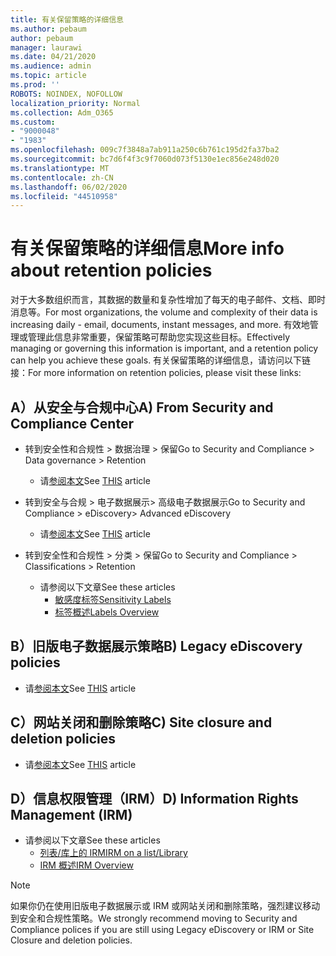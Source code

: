 ```yaml
---
title: 有关保留策略的详细信息
ms.author: pebaum
author: pebaum
manager: laurawi
ms.date: 04/21/2020
ms.audience: admin
ms.topic: article
ms.prod: ''
ROBOTS: NOINDEX, NOFOLLOW
localization_priority: Normal
ms.collection: Adm_O365
ms.custom:
- "9000048"
- "1983"
ms.openlocfilehash: 009c7f3848a7ab911a250c6b761c195d2fa37ba2
ms.sourcegitcommit: bc7d6f4f3c9f7060d073f5130e1ec856e248d020
ms.translationtype: MT
ms.contentlocale: zh-CN
ms.lasthandoff: 06/02/2020
ms.locfileid: "44510958"
---
```

# <a name="more-info-about-retention-policies"></a><span data-ttu-id="4e5c0-102">有关保留策略的详细信息</span><span class="sxs-lookup"><span data-stu-id="4e5c0-102">More info about retention policies</span></span>

<span data-ttu-id="4e5c0-103">对于大多数组织而言，其数据的数量和复杂性增加了每天的电子邮件、文档、即时消息等。</span><span class="sxs-lookup"><span data-stu-id="4e5c0-103">For most organizations, the volume and complexity of their data is increasing daily - email, documents, instant messages, and more.</span></span> <span data-ttu-id="4e5c0-104">有效地管理或管理此信息非常重要，保留策略可帮助您实现这些目标。</span><span class="sxs-lookup"><span data-stu-id="4e5c0-104">Effectively managing or governing this information is important, and a retention policy can help you achieve these goals.</span></span> <span data-ttu-id="4e5c0-105">有关保留策略的详细信息，请访问以下链接：</span><span class="sxs-lookup"><span data-stu-id="4e5c0-105">For more information on retention policies, please visit these links:</span></span>

## <a name="a-from-security-and-compliance-center"></a><span data-ttu-id="4e5c0-106">A）从安全与合规中心</span><span class="sxs-lookup"><span data-stu-id="4e5c0-106">A) From Security and Compliance Center</span></span>

- <span data-ttu-id="4e5c0-107">转到安全性和合规性 > 数据治理 > 保留</span><span class="sxs-lookup"><span data-stu-id="4e5c0-107">Go to Security and Compliance > Data governance > Retention</span></span>
  - <span data-ttu-id="4e5c0-108">请[参阅本文](https://docs.microsoft.com/microsoft-365/compliance/retention-policies)</span><span class="sxs-lookup"><span data-stu-id="4e5c0-108">See [THIS](https://docs.microsoft.com/microsoft-365/compliance/retention-policies) article</span></span>

- <span data-ttu-id="4e5c0-109">转到安全与合规 > 电子数据展示> 高级电子数据展示</span><span class="sxs-lookup"><span data-stu-id="4e5c0-109">Go to Security and Compliance > eDiscovery> Advanced eDiscovery</span></span> 
  - <span data-ttu-id="4e5c0-110">请[参阅本文](https://docs.microsoft.com/microsoft-365/compliance/ediscovery-cases)</span><span class="sxs-lookup"><span data-stu-id="4e5c0-110">See [THIS](https://docs.microsoft.com/microsoft-365/compliance/ediscovery-cases) article</span></span>

- <span data-ttu-id="4e5c0-111">转到安全性和合规性 > 分类 > 保留</span><span class="sxs-lookup"><span data-stu-id="4e5c0-111">Go to Security and Compliance > Classifications > Retention</span></span>
  - <span data-ttu-id="4e5c0-112">请参阅以下文章</span><span class="sxs-lookup"><span data-stu-id="4e5c0-112">See these articles</span></span>
    - [<span data-ttu-id="4e5c0-113">敏感度标签</span><span class="sxs-lookup"><span data-stu-id="4e5c0-113">Sensitivity Labels</span></span>](https://docs.microsoft.com/microsoft-365/compliance/sensitivity-labels)
    - [<span data-ttu-id="4e5c0-114">标签概述</span><span class="sxs-lookup"><span data-stu-id="4e5c0-114">Labels Overview</span></span>](https://docs.microsoft.com/microsoft-365/compliance/labels)

## <a name="b-legacy-ediscovery-policies"></a><span data-ttu-id="4e5c0-115">B）旧版电子数据展示策略</span><span class="sxs-lookup"><span data-stu-id="4e5c0-115">B) Legacy eDiscovery policies</span></span>

- <span data-ttu-id="4e5c0-116">请[参阅本文](https://support.office.com/article/Set-up-an-eDiscovery-Center-in-SharePoint-Online-A18F8975-AA7F-43B4-A7D6-001D14744D8E)</span><span class="sxs-lookup"><span data-stu-id="4e5c0-116">See [THIS](https://support.office.com/article/Set-up-an-eDiscovery-Center-in-SharePoint-Online-A18F8975-AA7F-43B4-A7D6-001D14744D8E) article</span></span>

## <a name="c-site-closure-and-deletion-policies"></a><span data-ttu-id="4e5c0-117">C）网站关闭和删除策略</span><span class="sxs-lookup"><span data-stu-id="4e5c0-117">C) Site closure and deletion policies</span></span>

- <span data-ttu-id="4e5c0-118">请[参阅本文](https://support.office.com/article/Use-policies-for-site-closure-and-deletion-A8280D82-27FD-48C5-9ADF-8A5431208BA5)</span><span class="sxs-lookup"><span data-stu-id="4e5c0-118">See [THIS](https://support.office.com/article/Use-policies-for-site-closure-and-deletion-A8280D82-27FD-48C5-9ADF-8A5431208BA5) article</span></span>  

## <a name="d-information-rights-management-irm"></a><span data-ttu-id="4e5c0-119">D）信息权限管理（IRM）</span><span class="sxs-lookup"><span data-stu-id="4e5c0-119">D) Information Rights Management (IRM)</span></span>

- <span data-ttu-id="4e5c0-120">请参阅以下文章</span><span class="sxs-lookup"><span data-stu-id="4e5c0-120">See these articles</span></span>
  - [<span data-ttu-id="4e5c0-121">列表/库上的 IRM</span><span class="sxs-lookup"><span data-stu-id="4e5c0-121">IRM on a list/Library</span></span>](https://support.office.com/article/apply-information-rights-management-to-a-list-or-library-3bdb5c4e-94fc-4741-b02f-4e7cc3c54aa1)
  - [<span data-ttu-id="4e5c0-122">IRM 概述</span><span class="sxs-lookup"><span data-stu-id="4e5c0-122">IRM Overview</span></span>](https://support.office.com/article/create-and-apply-information-management-policies-eb501fe9-2ef6-4150-945a-65a6451ee9e9)

> [!Note]
> <span data-ttu-id="4e5c0-123">如果你仍在使用旧版电子数据展示或 IRM 或网站关闭和删除策略，强烈建议移动到安全和合规性策略。</span><span class="sxs-lookup"><span data-stu-id="4e5c0-123">We strongly recommend moving to Security and Compliance polices if you are still using Legacy eDiscovery or IRM or Site Closure and deletion policies.</span></span>
